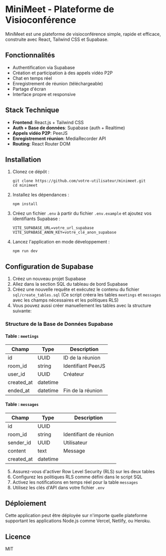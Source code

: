 # MiniMeet - Plateforme de Visioconférence

MiniMeet est une plateforme de visioconférence simple, rapide et efficace, construite avec React, Tailwind CSS et Supabase.

## Fonctionnalités

- Authentification via Supabase
- Création et participation à des appels vidéo P2P
- Chat en temps réel
- Enregistrement de réunion (téléchargeable)
- Partage d'écran
- Interface propre et responsive

## Stack Technique

- **Frontend**: React.js + Tailwind CSS
- **Auth + Base de données**: Supabase (auth + Realtime)
- **Appels vidéo P2P**: PeerJS
- **Enregistrement réunion**: MediaRecorder API
- **Routing**: React Router DOM

## Installation

1. Clonez ce dépôt :
   ```
   git clone https://github.com/votre-utilisateur/minimeet.git
   cd minimeet
   ```

2. Installez les dépendances :
   ```
   npm install
   ```

3. Créez un fichier `.env` à partir du fichier `.env.example` et ajoutez vos identifiants Supabase :
   ```
   VITE_SUPABASE_URL=votre_url_supabase
   VITE_SUPABASE_ANON_KEY=votre_clé_anon_supabase
   ```

4. Lancez l'application en mode développement :
   ```
   npm run dev
   ```

## Configuration de Supabase

1. Créez un nouveau projet Supabase
2. Allez dans la section SQL du tableau de bord Supabase
3. Créez une nouvelle requête et exécutez le contenu du fichier `sql/create_tables.sql` 
   (Ce script créera les tables `meetings` et `messages` avec les champs nécessaires et les politiques RLS)
4. Vous pouvez aussi créer manuellement les tables avec la structure suivante:

### Structure de la Base de Données Supabase

#### Table : `meetings`

| Champ       | Type     | Description        |
| ----------- | -------- | ------------------ |
| id          | UUID     | ID de la réunion   |
| room_id     | string   | Identifiant PeerJS |
| user_id     | UUID     | Créateur           |
| created_at  | datetime |                    |
| ended_at    | datetime | Fin de la réunion  |

#### Table : `messages`

| Champ       | Type     | Description            |
| ----------- | -------- | ---------------------- |
| id          | UUID     |                        |
| room_id     | string   | Identifiant de réunion |
| sender_id   | UUID     | Utilisateur            |
| content     | text     | Message                |
| created_at  | datetime |                        |

5. Assurez-vous d'activer Row Level Security (RLS) sur les deux tables
6. Configurez les politiques RLS comme défini dans le script SQL
7. Activez les notifications en temps réel pour la table `messages`
8. Utilisez les clés d'API dans votre fichier `.env`

## Déploiement

Cette application peut être déployée sur n'importe quelle plateforme supportant les applications Node.js comme Vercel, Netlify, ou Heroku.

## Licence

MIT
